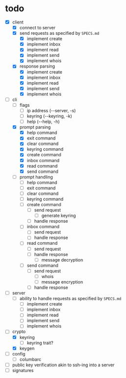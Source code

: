 # todo

- [x] client
    - [x] connect to server
    - [x] send requests as specified by `SPECS.md`
        - [x] implement create
        - [x] implement inbox
        - [x] implement read
        - [x] implement send
        - [x] implement whois
    - [x] response parsing
        - [x] implement create
        - [x] implement inbox
        - [x] implement read
        - [x] implement send
        - [x] implement whois
- [ ] cli
    - [ ] flags
        - [ ] ip address (--server, -s)
        - [ ] keyring (--keyring, -k)
        - [ ] help (--help, -h)
    - [x] prompt parsing
        - [x] help command
        - [x] exit command
        - [x] clear command
        - [x] keyring command
        - [x] create command
        - [x] inbox command
        - [x] read command
        - [x] send command
    - [ ] prompt handling
        - [ ] help command
        - [ ] exit command
        - [ ] clear command
        - [ ] keyring command
        - [ ] create command
            - [ ] send request
                - [ ] generate keyring
            - [ ] handle response
        - [ ] inbox command
            - [ ] send request
            - [ ] handle response
        - [ ] read command
            - [ ] send request
            - [ ] handle response
                - [ ] message decryption
        - [ ] send command
            - [ ] send request
                - [ ] whois
                - [ ] message encryption
            - [ ] handle response
- [ ] server
    - [ ] ability to handle requests as specified by `SPECS.md`
        - [ ] implement create
        - [ ] implement inbox
        - [ ] implement read
        - [ ] implement send
        - [ ] implement whois
- [ ] crypto
    - [x] keyring
        - [ ] keyring trait?
    - [x] keygen
- [ ] config
    - [ ] columbarc
- [ ] public key verification akin to ssh-ing into a server
- [ ] signatures
